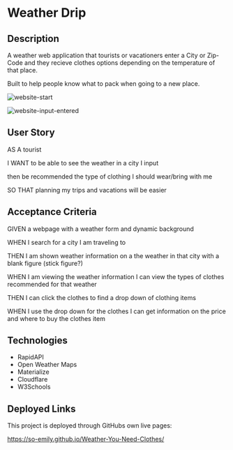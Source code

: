 # Weather Drip

## Description

A weather web application that tourists or vacationers enter a City or Zip-Code and they recieve clothes options depending on the temperature of that place.

Built to help people know what to pack when going to a new place.

![website-start](https://github.com/So-Emily/Weather-You-Need-Clothes/assets/10500315/8e3ffb34-bb8b-4bf5-b504-85347d0688b6)

![website-input-entered](https://github.com/So-Emily/Weather-You-Need-Clothes/assets/10500315/6789a731-9af5-4feb-adf4-4b71945b1db2)


## User Story

AS A tourist

I WANT to be able to see the weather in a city I input

then be recommended the type of clothing I should wear/bring with me

SO THAT planning my trips and vacations will be easier


## Acceptance Criteria

GIVEN a webpage with a weather form and dynamic background

WHEN I search for a city I am traveling to

THEN I am shown weather information on a the weather in that city with a blank figure (stick figure?)

WHEN I am viewing the weather information I can view the types of clothes recommended for that weather

THEN I can click the clothes to find a drop down of clothing items

WHEN I use the drop down for the clothes I can get information on the price and where to buy the clothes item


## Technologies 
- RapidAPI
- Open Weather Maps
- Materialize
- Cloudflare 
- W3Schools


## Deployed Links

This project is deployed through GitHubs own live pages:

https://so-emily.github.io/Weather-You-Need-Clothes/
